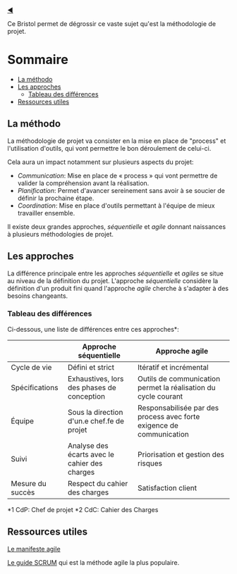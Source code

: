 [:arrow_backward:](../README.md)

Ce Bristol permet de dégrossir ce vaste sujet qu'est la méthodologie de projet.

# Sommaire

- [La méthodo](#la-methodo)
- [Les approches](#les-approches)
  - [Tableau des différences](#tableau-des-differences)
- [Ressources utiles](#ressources-utiles)

## La méthodo

La méthodologie de projet va consister en la mise en place de "process" et l'utilisation d'outils, qui vont permettre le bon déroulement de celui-ci.

Cela aura un impact notamment sur plusieurs aspects du projet:

- *Communication*: Mise en place de « process » qui vont permettre de valider la compréhension avant la réalisation.
- *Planification*: Permet d'avancer sereinement sans avoir à se soucier de définir la prochaine étape.
- *Coordination*: Mise en place d'outils permettant à l'équipe de mieux travailler ensemble.

Il existe deux grandes approches, *séquentielle* et *agile* donnant naissances à plusieurs méthodologies de projet.


## Les approches

La différence principale entre les approches *séquentielle* et *agiles* se situe au niveau de la définition du projet. L'approche *séquentielle* considère la définition d'un produit fini quand l'approche *agile* cherche à s'adapter à des besoins changeants.

### Tableau des différences

Ci-dessous, une liste de différences entre ces approches*:

<table>
  <thead>
      <tr>
          <th></th>
          <th>Approche séquentielle</th>
          <th>Approche agile</th>
      </tr>
  </thead>
    <tbody>
        <tr>
            <td>Cycle de vie</td>
            <td>Défini et strict </td>
            <td>Itératif et incrémental </td>
        </tr>
        <tr>
            <td>Spécifications</td>
            <td>Exhaustives, lors des phases de conception</td>
            <td>Outils de communication permet la réalisation du cycle courant</td>
        </tr>
        <tr>
            <td>Équipe</td>
            <td>Sous la direction d'un.e chef.fe de projet</td>
            <td>Responsabilisée par des process avec forte exigence de communication</td>
        </tr>
        <tr>
            <td>Suivi</td>
            <td>Analyse des écarts avec le cahier des charges</td>
            <td>Priorisation et gestion des risques</td>
        </tr>
        <tr>
            <td>Mesure du succès</td>
            <td>Respect du cahier des charges</td>
            <td>Satisfaction client</td>
        </tr>
    </tbody>
</table>


*1 CdP: Chef de projet
*2 CdC: Cahier des Charges

## Ressources utiles

[Le manifeste agile](https://agilemanifesto.org/iso/fr/manifesto.html)

[Le guide SCRUM](https://scrumguides.org/docs/scrumguide/v2017/2017-Scrum-Guide-French.pdf) qui est la méthode agile la plus populaire.

